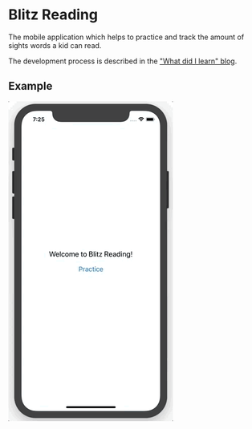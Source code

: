# Blitz Reading

The mobile application which helps to practice and track the amount of sights words a kid can read.

The development process is described in the ["What did I learn" blog](http://whatdidilearn.info/tags#BlitzReading).

## Example

![App Example](app-example.gif)
